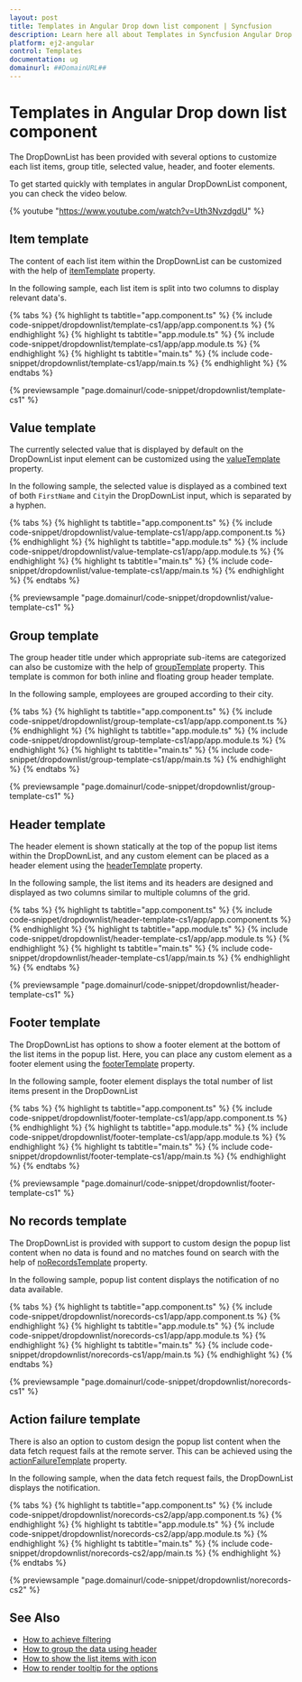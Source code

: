 ```yaml
---
layout: post
title: Templates in Angular Drop down list component | Syncfusion
description: Learn here all about Templates in Syncfusion Angular Drop down list component of Syncfusion Essential JS 2 and more.
platform: ej2-angular
control: Templates 
documentation: ug
domainurl: ##DomainURL##
---
```


# Templates in Angular Drop down list component

The DropDownList has been provided with several options to customize each list items, group title, selected value, header, and footer elements.

To get started quickly with templates in angular DropDownList component, you can check the video below.

{% youtube "https://www.youtube.com/watch?v=Uth3NvzdgdU" %}

## Item template

The content of each list item within the DropDownList can be customized with the
help of [itemTemplate](https://ej2.syncfusion.com/angular/documentation/api/drop-down-list/#itemtemplate)
property.

In the following sample, each list item is split into two columns to display relevant data's.

{% tabs %}
{% highlight ts tabtitle="app.component.ts" %}
{% include code-snippet/dropdownlist/template-cs1/app/app.component.ts %}
{% endhighlight %}
{% highlight ts tabtitle="app.module.ts" %}
{% include code-snippet/dropdownlist/template-cs1/app/app.module.ts %}
{% endhighlight %}
{% highlight ts tabtitle="main.ts" %}
{% include code-snippet/dropdownlist/template-cs1/app/main.ts %}
{% endhighlight %}
{% endtabs %}
  
{% previewsample "page.domainurl/code-snippet/dropdownlist/template-cs1" %}

## Value template

The currently selected value that is displayed by default on the DropDownList input element can be customized using the [valueTemplate](https://ej2.syncfusion.com/angular/documentation/api/drop-down-list/#valuetemplate) property.

In the following sample, the selected value is displayed as a combined text of both `FirstName` and `City`in the DropDownList input, which is separated by a hyphen.

{% tabs %}
{% highlight ts tabtitle="app.component.ts" %}
{% include code-snippet/dropdownlist/value-template-cs1/app/app.component.ts %}
{% endhighlight %}
{% highlight ts tabtitle="app.module.ts" %}
{% include code-snippet/dropdownlist/value-template-cs1/app/app.module.ts %}
{% endhighlight %}
{% highlight ts tabtitle="main.ts" %}
{% include code-snippet/dropdownlist/value-template-cs1/app/main.ts %}
{% endhighlight %}
{% endtabs %}
  
{% previewsample "page.domainurl/code-snippet/dropdownlist/value-template-cs1" %}

## Group template

The group header title under which appropriate sub-items are categorized can also be
customize with the help of [groupTemplate](https://ej2.syncfusion.com/angular/documentation/api/drop-down-list/#grouptemplate-string) property.
This template is common for both inline and floating group header template.

In the following sample, employees are grouped according to their city.

{% tabs %}
{% highlight ts tabtitle="app.component.ts" %}
{% include code-snippet/dropdownlist/group-template-cs1/app/app.component.ts %}
{% endhighlight %}
{% highlight ts tabtitle="app.module.ts" %}
{% include code-snippet/dropdownlist/group-template-cs1/app/app.module.ts %}
{% endhighlight %}
{% highlight ts tabtitle="main.ts" %}
{% include code-snippet/dropdownlist/group-template-cs1/app/main.ts %}
{% endhighlight %}
{% endtabs %}
  
{% previewsample "page.domainurl/code-snippet/dropdownlist/group-template-cs1" %}

## Header template

The header element is shown statically at the top of the popup list items within the
DropDownList, and any custom element can be placed as a header element using the
[headerTemplate](https://ej2.syncfusion.com/angular/documentation/api/drop-down-list/#headertemplate) property.

In the following sample, the list items and its headers are designed and displayed as two columns similar to multiple columns of the grid.

{% tabs %}
{% highlight ts tabtitle="app.component.ts" %}
{% include code-snippet/dropdownlist/header-template-cs1/app/app.component.ts %}
{% endhighlight %}
{% highlight ts tabtitle="app.module.ts" %}
{% include code-snippet/dropdownlist/header-template-cs1/app/app.module.ts %}
{% endhighlight %}
{% highlight ts tabtitle="main.ts" %}
{% include code-snippet/dropdownlist/header-template-cs1/app/main.ts %}
{% endhighlight %}
{% endtabs %}
  
{% previewsample "page.domainurl/code-snippet/dropdownlist/header-template-cs1" %}

## Footer template

The DropDownList has options to show a footer element at the bottom of the list items in the popup list. Here, you can place any custom element as a footer element using
the [footerTemplate](https://ej2.syncfusion.com/angular/documentation/api/drop-down-list/#footertemplate) property.

In the following sample, footer element displays the total number of list items present in the DropDownList

{% tabs %}
{% highlight ts tabtitle="app.component.ts" %}
{% include code-snippet/dropdownlist/footer-template-cs1/app/app.component.ts %}
{% endhighlight %}
{% highlight ts tabtitle="app.module.ts" %}
{% include code-snippet/dropdownlist/footer-template-cs1/app/app.module.ts %}
{% endhighlight %}
{% highlight ts tabtitle="main.ts" %}
{% include code-snippet/dropdownlist/footer-template-cs1/app/main.ts %}
{% endhighlight %}
{% endtabs %}
  
{% previewsample "page.domainurl/code-snippet/dropdownlist/footer-template-cs1" %}

## No records template

The DropDownList is provided with support to custom design the popup list content when no data is found and no matches found on search with the help of
[noRecordsTemplate](https://ej2.syncfusion.com/angular/documentation/api/drop-down-list/#norecordstemplate) property.

In the following sample, popup list content displays the notification of no data available.

{% tabs %}
{% highlight ts tabtitle="app.component.ts" %}
{% include code-snippet/dropdownlist/norecords-cs1/app/app.component.ts %}
{% endhighlight %}
{% highlight ts tabtitle="app.module.ts" %}
{% include code-snippet/dropdownlist/norecords-cs1/app/app.module.ts %}
{% endhighlight %}
{% highlight ts tabtitle="main.ts" %}
{% include code-snippet/dropdownlist/norecords-cs1/app/main.ts %}
{% endhighlight %}
{% endtabs %}
  
{% previewsample "page.domainurl/code-snippet/dropdownlist/norecords-cs1" %}

## Action failure template

There is also an option to custom design the popup list content when the data fetch request fails at the remote server. This can be achieved using the
[actionFailureTemplate](https://ej2.syncfusion.com/angular/documentation/api/drop-down-list/#actionfailuretemplate) property.

In the following sample, when the data fetch request fails, the DropDownList displays the notification.

{% tabs %}
{% highlight ts tabtitle="app.component.ts" %}
{% include code-snippet/dropdownlist/norecords-cs2/app/app.component.ts %}
{% endhighlight %}
{% highlight ts tabtitle="app.module.ts" %}
{% include code-snippet/dropdownlist/norecords-cs2/app/app.module.ts %}
{% endhighlight %}
{% highlight ts tabtitle="main.ts" %}
{% include code-snippet/dropdownlist/norecords-cs2/app/main.ts %}
{% endhighlight %}
{% endtabs %}
  
{% previewsample "page.domainurl/code-snippet/dropdownlist/norecords-cs2" %}

## See Also

* [How to achieve filtering](./filtering/)
* [How to group the data using header](./grouping/)
* [How to show the list items with icon](./how-to/icons-support/)
* [How to render tooltip for the options](./how-to/tooltip/)